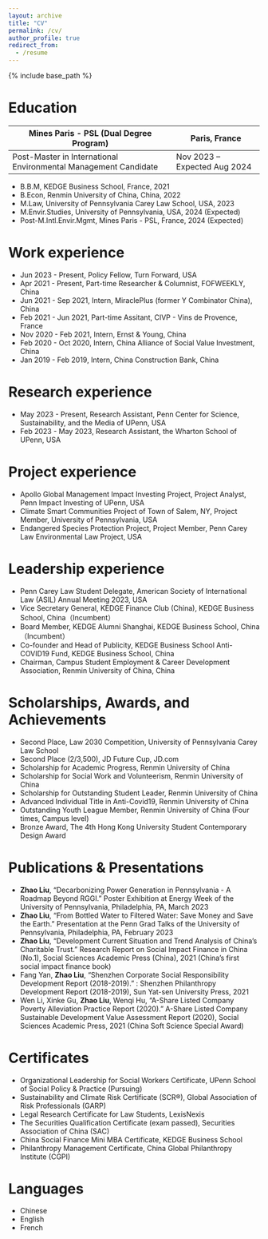 ```yaml
---
layout: archive
title: "CV"
permalink: /cv/
author_profile: true
redirect_from:
  - /resume
---
```


{% include base_path %}

Education
======
| **Mines Paris - PSL** (Dual Degree Program)   | Paris, France |
|-----------|-----------|
| Post-Master in International Environmental Management Candidate   | Nov 2023 – Expected Aug 2024   |
* B.B.M, KEDGE Business School, France, 2021
* B.Econ, Renmin University of China, China, 2022
* M.Law, University of Pennsylvania Carey Law School, USA, 2023
* M.Envir.Studies, University of Pennsylvania, USA, 2024 (Expected)
* Post-M.Intl.Envir.Mgmt, Mines Paris - PSL, France, 2024 (Expected)


Work experience
======
* Jun 2023 - Present, Policy Fellow, Turn Forward, USA
* Apr 2021 - Present, Part-time Researcher & Columnist, FOFWEEKLY, China
* Jun 2021 - Sep 2021, Intern, MiraclePlus (former Y Combinator China), China
* Feb 2021 - Jun 2021, Part-time Assitant, CIVP - Vins de Provence, France
* Nov 2020 - Feb 2021, Intern, Ernst & Young, China
* Feb 2020 - Oct 2020, Intern, China Alliance of Social Value Investment, China
* Jan 2019 - Feb 2019, Intern, China Construction Bank, China

Research experience
======
* May 2023 - Present, Research Assistant, Penn Center for Science, Sustainability, and the Media of UPenn, USA
* Feb 2023 - May 2023, Research Assistant, the Wharton School of UPenn, USA

Project experience
======
* Apollo Global Management Impact Investing Project, Project Analyst, Penn Impact Investing of UPenn, USA
* Climate Smart Communities Project of Town of Salem, NY, Project Member, University of Pennsylvania, USA
* Endangered Species Protection Project, Project Member, Penn Carey Law Environmental Law Project, USA

Leadership experience
======
* Penn Carey Law Student Delegate, American Society of International Law (ASIL) Annual Meeting 2023, USA
* Vice Secretary General, KEDGE Finance Club (China), KEDGE Business School, China（Incumbent）
* Board Member, KEDGE Alumni Shanghai, KEDGE Business School, China（Incumbent）
* Co-founder and Head of Publicity, KEDGE Business School Anti-COVID19 Fund, KEDGE Business School, China
* Chairman, Campus Student Employment & Career Development Association, Renmin University of China, China

Scholarships, Awards, and Achievements
======
* Second Place, Law 2030 Competition, University of Pennsylvania Carey Law School
* Second Place (2/3,500), JD Future Cup, JD.com
* Scholarship for Academic Progress, Renmin University of China
* Scholarship for Social Work and Volunteerism, Renmin University of China
* Scholarship for Outstanding Student Leader, Renmin University of China
* Advanced Individual Title in Anti-Covid19, Renmin University of China
* Outstanding Youth League Member, Renmin University of China (Four times, Campus level)
* Bronze Award, The 4th Hong Kong University Student Contemporary Design Award

Publications & Presentations
======
* **Zhao Liu**, “Decarbonizing Power Generation in Pennsylvania - A Roadmap Beyond RGGI.” Poster Exhibition at Energy Week of the University of Pennsylvania, Philadelphia, PA, March 2023
* **Zhao Liu**, “From Bottled Water to Filtered Water: Save Money and Save the Earth.” Presentation at the Penn Grad Talks of the University of Pennsylvania, Philadelphia, PA, February 2023
* **Zhao Liu**, “Development Current Situation and Trend Analysis of China’s Charitable Trust.” Research Report on Social Impact Finance in China (No.1), Social Sciences Academic Press (China), 2021 (China’s first social impact finance book)
* Fang Yan, **Zhao Liu**, “Shenzhen Corporate Social Responsibility Development Report (2018-2019).” : Shenzhen Philanthropy Development Report (2018-2019), Sun Yat-sen University Press, 2021
* Wen Li, Xinke Gu, **Zhao Liu**, Wenqi Hu, “A-Share Listed Company Poverty Alleviation Practice Report (2020).” A-Share Listed Company Sustainable Development Value Assessment Report (2020), Social Sciences Academic Press, 2021 (China Soft Science Special Award)

Certificates
======
* Organizational Leadership for Social Workers Certificate, UPenn School of Social Policy & Practice (Pursuing)
* Sustainability and Climate Risk Certificate (SCR®), Global Association of Risk Professionals (GARP)
* Legal Research Certificate for Law Students, LexisNexis
* The Securities Qualification Certificate (exam passed), Securities Association of China (SAC)
* China Social Finance Mini MBA Certificate, KEDGE Business School
* Philanthropy Management Certificate, China Global Philanthropy Institute (CGPI)

Languages
======
* Chinese
* English
* French
